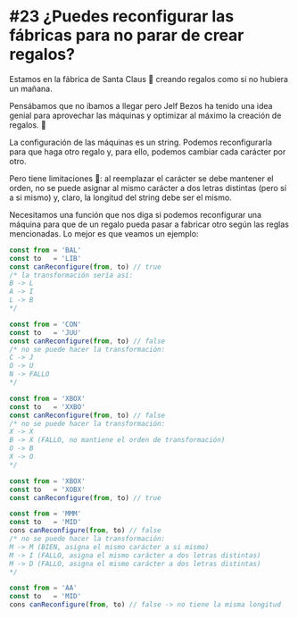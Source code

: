 # \#23 ¿Puedes reconfigurar las fábricas para no parar de crear regalos?

Estamos en la fábrica de Santa Claus 🎅 creando regalos como si no hubiera un mañana.

Pensábamos que no íbamos a llegar pero Jelf Bezos ha tenido una idea genial para aprovechar las máquinas y optimizar al máximo la creación de regalos. 🎁

La configuración de las máquinas es un string. Podemos reconfigurarla para que haga otro regalo y, para ello, podemos cambiar cada carácter por otro.

Pero tiene limitaciones 🥲: al reemplazar el carácter se debe mantener el orden, no se puede asignar al mismo carácter a dos letras distintas (pero sí a si mismo) y, claro, la longitud del string debe ser el mismo.

Necesitamos una función que nos diga si podemos reconfigurar una máquina para que de un regalo pueda pasar a fabricar otro según las reglas mencionadas. Lo mejor es que veamos un ejemplo:

```javascript
const from = 'BAL'
const to   = 'LIB'
const canReconfigure(from, to) // true
/* la transformación sería así:
B -> L
A -> I
L -> B
*/

const from = 'CON'
const to   = 'JUU'
const canReconfigure(from, to) // false
/* no se puede hacer la transformación:
C -> J
O -> U
N -> FALLO
*/

const from = 'XBOX'
const to   = 'XXBO'
const canReconfigure(from, to) // false
/* no se puede hacer la transformación:
X -> X
B -> X (FALLO, no mantiene el orden de transformación)
O -> B
X -> O
*/

const from = 'XBOX'
const to   = 'XOBX'
const canReconfigure(from, to) // true

const from = 'MMM'
const to   = 'MID'
cons canReconfigure(from, to) // false
/* no se puede hacer la transformación:
M -> M (BIEN, asigna el mismo carácter a si mismo)
M -> I (FALLO, asigna el mismo carácter a dos letras distintas)
M -> D (FALLO, asigna el mismo carácter a dos letras distintas)
*/

const from = 'AA'
const to   = 'MID'
cons canReconfigure(from, to) // false -> no tiene la misma longitud

```
